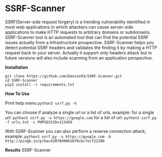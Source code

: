 # SSRF-Scanner

SSRF(Server-side request forgery) is a trending vulnerability identified in most web applications in which attackers can cause server-side applications to make HTTP requests to arbitrary domains or subdomains. SSRF-Scanner tool is an automated tool that can find the potential SSRF issues actually from a Infrastructure prospective. SSRF-Scanner helps you detect potential SSRF headers and validates the finding it by making a HTTP request back to your server. Actually it support only headers attack but in future versions will also include scanning from an application perspective.

**Installation**

```
git clone https://github.com/Dancas93/SSRF-Scanner.git
cd SSRF-Scanner
pip3 install -r requirements.txt
```

**How To Use**

Print help menu
```python3 ssrf.py -h```

You can choose if analyze a single url or a list of urls, example:
for a single url: ```python3 ssrf.py -u https://google.com```
for a list of url: ```python3 ssrf.py -f urls.txt -c PHPSESSID=123456```

With SSRF-Scanner you can also perform a reverse connection attack, example:
```python3 ssrf.py -u https://google.com -b http://pingb.in/p/bac42078d9061876cbc7ecf2220b```


****Results****
SSRF-Scanner 
